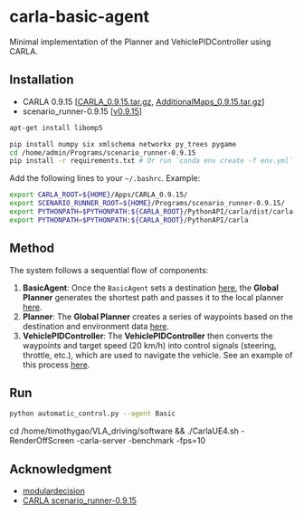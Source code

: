 # carla-basic-agent

Minimal implementation of the Planner and VehiclePIDController using CARLA.

## Installation
- CARLA 0.9.15 [[CARLA_0.9.15.tar.gz](https://tiny.carla.org/carla-0-9-15-linux), [AdditionalMaps_0.9.15.tar.gz](https://tiny.carla.org/additional-maps-0-9-15-linux)]
- scenario_runner-0.9.15 [[v0.9.15](https://github.com/carla-simulator/scenario_runner/releases/tag/v0.9.15)]

```bash
apt-get install libomp5

pip install numpy six xmlschema networkx py_trees pygame
cd /home/admin/Programs/scenario_runner-0.9.15
pip install -r requirements.txt # Or run `conda env create -f env.yml` in this directory.
```
Add the following lines to your `~/.bashrc`. Example:
```bash
export CARLA_ROOT=${HOME}/Apps/CARLA_0.9.15/
export SCENARIO_RUNNER_ROOT=${HOME}/Programs/scenario_runner-0.9.15/
export PYTHONPATH=$PYTHONPATH:${CARLA_ROOT}/PythonAPI/carla/dist/carla-0.9.15-py3.7-linux-x86_64.egg
export PYTHONPATH=$PYTHONPATH:${CARLA_ROOT}/PythonAPI/carla
```

## Method

The system follows a sequential flow of components:

1. **BasicAgent**: Once the `BasicAgent` sets a destination [here](https://github.com/Jiankai-Sun/carla-basic-agent/blob/main/basic_agent.py#L141-L162), the **Global Planner**  generates the shortest path and passes it to the local planner [here](https://github.com/Jiankai-Sun/carla-basic-agent/blob/main/basic_agent.py#L178-L187).
2. **Planner**: The **Global Planner** creates a series of waypoints based on the destination and environment data [here](https://github.com/Jiankai-Sun/carla-basic-agent/blob/main/local_planner.py#L192C9-L217).
3. **VehiclePIDController**: The **VehiclePIDController** then converts the waypoints and target speed (20 km/h) into control signals (steering, throttle, etc.), which are used to navigate the vehicle. See an example of this process [here](https://github.com/carla-simulator/scenario_runner/blob/34e751d3dbf0db95e0808fcd960dc9432df58029/srunner/tests/carla_mocks/agents/navigation/controller.py#L54-L92).


## Run
```bash
python automatic_control.py --agent Basic
```

cd /home/timothygao/VLA_driving/software && ./CarlaUE4.sh -RenderOffScreen -carla-server -benchmark -fps=10

## Acknowledgment
- [modulardecision](https://github.com/decisionforce/modulardecision)
- [CARLA scenario_runner-0.9.15](https://github.com/carla-simulator/scenario_runner/releases/tag/v0.9.15)
